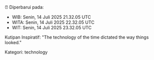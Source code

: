 ⏰ Diperbarui pada:
- WIB: Senin, 14 Juli 2025 21.32.05 UTC
- WITA: Senin, 14 Juli 2025 22.32.05 UTC
- WIT: Senin, 14 Juli 2025 23.32.05 UTC

Kutipan Inspiratif:
"The technology of the time dictated the way things looked."


Kategori: technology

